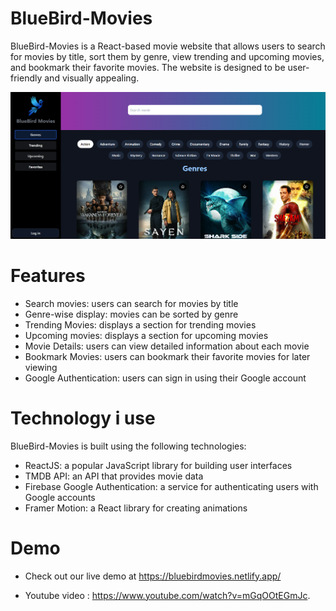 # BlueBird-Movies
BlueBird-Movies is a React-based movie website that allows users to search for movies by title, sort them by genre, view trending and upcoming movies, and bookmark their favorite movies. The website is designed to be user-friendly and visually appealing.

[![background](./readme/bg.png)]()

# Features 

- Search movies: users can search for movies by title
- Genre-wise display: movies can be sorted by genre
- Trending Movies: displays a section for trending movies
- Upcoming movies: displays a section for upcoming movies
- Movie Details: users can view detailed information about each movie
- Bookmark Movies: users can bookmark their favorite movies for later viewing
- Google Authentication: users can sign in using their Google account

# Technology i use

BlueBird-Movies is built using the following technologies:

- ReactJS: a popular JavaScript library for building user interfaces
- TMDB API: an API that provides movie data
- Firebase Google Authentication: a service for authenticating users with Google accounts
- Framer Motion: a React library for creating animations

# Demo 

- Check out our live demo at https://bluebirdmovies.netlify.app/ 
 
- Youtube video : https://www.youtube.com/watch?v=mGqOOtEGmJc.
